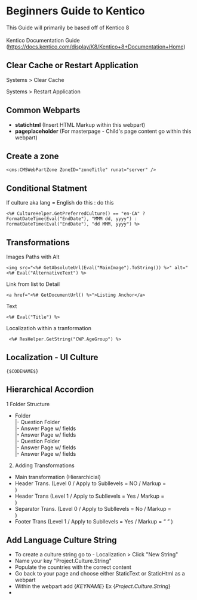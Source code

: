 Beginners Guide to Kentico
=============================

This Guide will primarily be based off of Kentico 8
<br>
<br>
Kentico Documentation Guide (https://docs.kentico.com/display/K8/Kentico+8+Documentation+Home)

Clear Cache or Restart Application
--------- 
<p>Systems > Clear Cache</p>
<p>Systems > Restart Application</p>

Common Webparts
--------- 
- __statichtml__ (Insert HTML Markup within this webpart)
- __pageplaceholder__ (For masterpage - Child's page content go within this webpart)



Create a zone
--------

```
<cms:CMSWebPartZone ZoneID="zoneTitle" runat="server" />
```
Conditional Statment
--------
If culture aka lang = English do this : do this
```
<%# CultureHelper.GetPreferredCulture() == "en-CA" ? FormatDateTime(Eval("EndDate"), "MMM dd, yyyy") : FormatDateTime(Eval("EndDate"), "dd MMM, yyyy") %>

```
Transformations
--------
Images Paths with Alt
```
<img src="<%# GetAbsoluteUrl(Eval("MainImage").ToString()) %>" alt="<%# Eval("AlternativeText") %>
```
Link from list to Detail
```
<a href="<%# GetDocumentUrl() %>">Listing Anchor</a>
```
Text
```
<%# Eval("Title") %>
```
Localizatioh within a tranformation
```
 <%# ResHelper.GetString("CWP.AgeGroup") %>
```

Localization - UI Culture
--------
```
{$CODENAME$}
```

Hierarchical Accordion
--------
1 Folder Structure

- Folder <br>
  |- Question Folder <br>
     |- Answer Page w/ fields <br>
     |- Answer Page w/ fields <br>
  |- Question Folder <br>
     |- Answer Page w/ fields <br>
     |- Answer Page w/ fields <br>

2.	Adding Transformations
- Main transformation (Hierarchicial)
- Header Trans. (Level 0 / Apply to Subllevels = NO / Markup = <div data-title="main-header"> )
- Header Trans (Level 1 / Apply to Subllevels = Yes / Markup = <div title="header" class="answer"> )
- Separator Trans.  (Level 0 / Apply to Subllevels = No / Markup = <div data-title="seperator"> )
- Footer Trans (Level 1 / Apply to Subllevels = Yes / Markup = “</div> </div>” )



Add Language Culture String
--------

- To create a culture string go to - Localization > Click "New String"
- Name your key "Project.Culture.String"
- Populate the countries with the correct content
- Go back to your page and choose either StaticText or StaticHtml as a webpart
- Within the webpart add {$KEYNAME$} Ex {$Project.Culture.String$}
-

